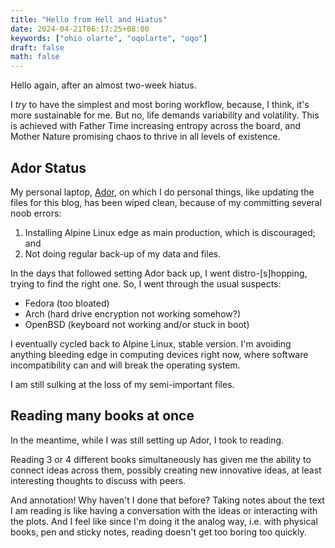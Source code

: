 ```yaml
---
title: "Hello from Hell and Hiatus"
date: 2024-04-21T06:17:25+08:00
keywords: ["ohio olarte", "oqolarte", "oqo"]
draft: false
math: false
---
```


Hello again, after an almost two-week hiatus.

I *try* to have the simplest and most boring workflow, because, I think,
it's more sustainable for me. But no, life demands variability and
volatility. This is achieved with Father Time increasing entropy across
the board, and Mother Nature promising chaos to thrive in all levels of
existence.

## Ador Status

My personal laptop, [Ador](/64), on which I do personal things, like
updating the files for this blog, has been wiped clean, because of my
committing several noob errors:

1. Installing Alpine Linux edge as main production, which is
   discouraged; and
2. Not doing regular back-up of my data and files.

In the days that followed setting Ador back up, I went
distro-[s]hopping, trying to find the right one. So, I went through the
usual suspects:

- Fedora (too bloated)
- Arch (hard drive encryption not working somehow?)
- OpenBSD (keyboard not working and/or stuck in boot)

I eventually cycled back to Alpine Linux, stable version. I'm avoiding
anything bleeding edge in computing devices right now,
where software incompatibility can and will break the operating system.

I am still sulking at the loss of my semi-important files.

## Reading many books at once

In the meantime, while I was still setting up Ador, I took to reading.

Reading 3 or 4 different books simultaneously has given me the ability
to connect ideas across them, possibly creating new innovative ideas, at
least interesting thoughts to discuss with peers.

And annotation! Why haven't I done that before?
Taking notes about the text I am reading is like having a conversation
with the ideas or interacting with the plots.
And I feel like since I'm doing it the analog way, i.e. with physical
books, pen and sticky notes, reading doesn't get too boring too quickly.

